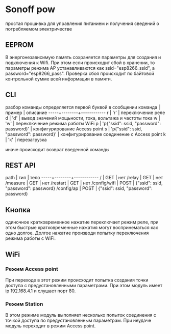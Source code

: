 # Sonoff pow
простая прошивка для управления питанием и получения сведений о потребляемом электричестве

## EEPROM
В энергонезависимую память сохраняется параметры для создания и подключения к Wifi.
При этом если происходит сбой в хранении, то параметры режима AP устанавливаются как ssid="esp8266_ssid", а password="esp8266_pass". Проверка сбоя происходит по байтовой контрольной сумме всей информации в памяти.

## CLI
разбор команды определяется первой буквой в сообщении
команда | пример | описание
-----+--------+------------
r | 'r' | переключение реле
d | 'd' | вывод значений мощьности, тока, вольтажа и частоты тока
w | 'w' | переключение режима работы WiFi
p | 'p{"ssid": ssid, "password": password}' | конфигурирование Access point 
s | 'p{"ssid": ssid, "password": password}' | конфигурирование соединение с Access point
k | 'k' | перезагрузка

иначе происходит возврат введенной команды

## REST API
path | тип | тело
-----+--------+------------
/ | GET | нет
/relay | GET | нет
/measure | GET | нет
/restart | GET | нет
/config/wifi | POST | {"ssid": ssid, "password": password}
/config/ap | POST | {"ssid": ssid, "password": password}

## Кнопка
одиночное кратковременное нажатие переключает режим реле, при этом быстрые кратковременные нажатия могут воспринематься как одно долгое.
Долгое нажатие производи попытку переключения режима работы с WiFi.

## WiFi

### Режим Access point
При переходе в этот режим происходит попытка создания точки доступа с предустановленными параметрами.
При этом модуль имеет ip 192.168.4.1 и слушает порт 80.

### Режим Station
В этом режиме модуль выполняет несколько попыток соединения с точкой доступа по предустановленным параметрам.
При неудаче модуль переходит в режим Access point.